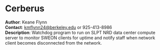 # Cerberus
**Author**: Keane Flynn\
**Contact**: kmflynn24@berkeley.edu or 925-413-8986\
**Description**: Watchdog program to run on SLPT NRD data center compute server to monitor SWEON clients for uptime and notify staff when network client becomes disconnected from the network.
